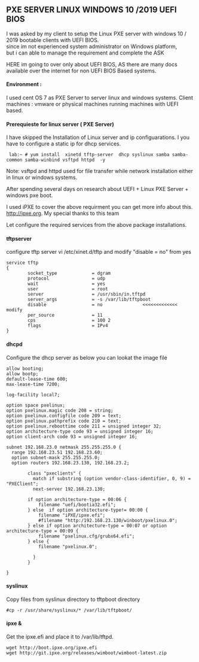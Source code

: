 ## PXE SERVER LINUX WINDOWS 10 /2019 UEFI BIOS
I was asked by my client to setup the Linux PXE server with windows 10 / 2019 bootable clients with UEFI BIOS.  
since im not experienced system administrator on Windows platform,  
but i can able to manage the requirement and complete the ASK

HERE im going to over only about UEFI BIOS, AS there are many docs available over the internet for non UEFI BIOS Based systems. 

#### Environment :
I used cent OS 7 as PXE Server to server linux and windows systems.
Client machines :  vmware or physical machines running machines with UEFI based.

#### Prerequieste for linux server ( PXE Server)

I have skipped the Installation of Linux server and ip configuarations. I you have to configure a static ip for dhcp services.

``` lab:~ # yum install  xinetd tftp-server  dhcp syslinux samba samba-common samba-winbind vsftpd httpd  -y```

Note: vsftpd and httpd used for file transfer while network installation either in linux or windows systems.

After spending several days on  research about UEFI + Linux PXE Server + windows pxe boot.

I used iPXE to cover the above requirment you can get more info about this. http://ipxe.org. My special thanks to this team

Let configure the required services from the above package installations.


#### tftpserver
configure tftp server 
vi  /etc/xinet.d/tftp
and modify "disable = no" from yes
```
service tftp
{
        socket_type             = dgram
        protocol                = udp
        wait                    = yes
        user                    = root
        server                  = /usr/sbin/in.tftpd
        server_args             = -s /var/lib/tftpboot
        disable                 = no               <<<<<<<<<<<<< modify
        per_source              = 11
        cps                     = 100 2
        flags                   = IPv4
}
```

#### dhcpd 
Configure the dhcp server as below   you can lookat the image file 

```
allow booting;
allow bootp;
default-lease-time 600;
max-lease-time 7200;

log-facility local7;

option space pxelinux;
option pxelinux.magic code 208 = string;
option pxelinux.configfile code 209 = text;
option pxelinux.pathprefix code 210 = text;
option pxelinux.reboottime code 211 = unsigned integer 32;
option architecture-type code 93 = unsigned integer 16;
option client-arch code 93 = unsigned integer 16;

subnet 192.168.23.0 netmask 255.255.255.0 {
  range 192.168.23.51 192.168.23.60;
  option subnet-mask 255.255.255.0;
  option routers 192.168.23.130, 192.168.23.2;

        class "pxeclients" {
          match if substring (option vendor-class-identifier, 0, 9) = "PXEClient";
          next-server 192.168.23.130;

        if option architecture-type = 00:06 {
            filename "uefi/bootia32.efi";
        } else  if option architecture-type!= 00:00 {
            filename "iPXE/ipxe.efi";
            #filename "http:/192.168.23.130/winboot/pxelinux.0";
        } else if option architecture-type = 00:07 or option architecture-type = 00:09 {
            filename "pxelinux.cfg/grubx64.efi";
        } else {
            filename "pxelinux.0";

          }
        }

}
```


#### syslinux 

Copy files from  syslinux directory to tftpboot directory

```#cp -r /usr/share/syslinux/* /var/lib/tftpboot/```

#### ipxe & 
Get the ipxe.efi  and place it to /var/lib/tftpd.
```
wget http://boot.ipxe.org/ipxe.efi
wget http://git.ipxe.org/releases/wimboot/wimboot-latest.zip

```

